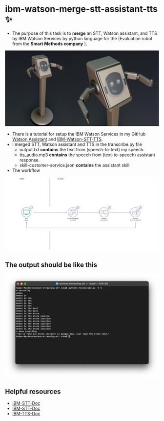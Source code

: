 # ibm-watson-merge-stt-assistant-tts :sparkles:
* The purpose of this task is to **merge** an STT, Watson assistant, and TTS by IBM Watson Services by python language for the (Evaluation robot from the **Smart Methods company** ). 
<img src="images/evaluation_robot.jpg" width="600" >

* There is a tutorial for setup the IBM Watson Services in my GitHub [Watson Assistant](https://github.com/Ruba-Yahya/Task3-Chatbot.git) and [IBM-Watson-STT-TTS](https://github.com/Ruba-Yahya/IBM-Watson-STT-TTS.git).
* I merged STT, Watson assistant and TTS in the transcribe.py file
  * output.txt **contains** the text from (speech-to-text) my speech.
  * tts_audio.mp3 **contains** the speech from (text-to-speech) assistant response.
  * skill-customer-service.json **contains** the assistant skill 
* The workflow 
<img src="images/flow-chatbot.png" width="700" >

The output should be like this
-------------------------------
<img src="images/sample_output.png" width="700" >

Helpful resources
-----------------
* [IBM-STT-Doc](https://cloud.ibm.com/docs/speech-to-text/websockets.html#websockets)
* [IBM-STT-Doc](https://cloud.ibm.com/apidocs/assistant/assistant-v2?code=python)
* [IBM-TTS-Doc](https://cloud.ibm.com/apidocs/text-to-speech?code=python#getpronunciation)
